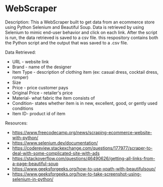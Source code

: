 # WebScraper
Description:
This a WebScraper built to get data from an ecommerce store using Python Selenium and Beautiful Soup. Data is retrieved by using Selenium to mimic end-user behavior and click on each link. After the script is run, the data retrieved is saved to a csv file. this respository contains both the Python script and the output that was saved to a .csv file.

Data Retrieved:
- URL - website link
- Brand - name of the designer
- Item Type - description of clothing item (ex: casual dress, cocktail dress, romper)
- Size
- Price - price customer pays
- Original Price - retailer's price
- Material- what fabric the item consists of
- Condition- states whether item is in new, excellent, good, or gently used conditions
- Item ID- product id of item

Resources:
- https://www.freecodecamp.org/news/scraping-ecommerce-website-with-python/
- https://www.selenium.dev/documentation/
- https://codereview.stackexchange.com/questions/177977/scraper-to-deal-with-some-complicated-site-with-ads
- https://stackoverflow.com/questions/46490626/getting-all-links-from-a-page-beautiful-soup
- https://www.geeksforgeeks.org/how-to-use-xpath-with-beautifulsoup/ 
- https://www.geeksforgeeks.org/how-to-take-screenshot-using-selenium-in-python/



